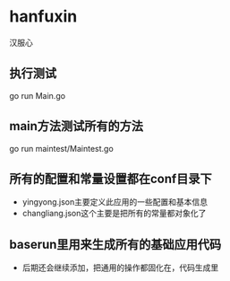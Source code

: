 # hanfuxin
汉服心
## 执行测试

go run Main.go

## main方法测试所有的方法

go run maintest/Maintest.go


## 所有的配置和常量设置都在conf目录下

* yingyong.json主要定义此应用的一些配置和基本信息
* changliang.json这个主要是把所有的常量都对象化了

## baserun里用来生成所有的基础应用代码

* 后期还会继续添加，把通用的操作都固化在，代码生成里
